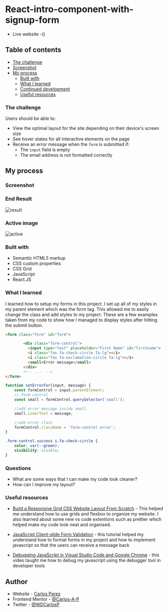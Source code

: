 # React-intro-component-with-signup-form

- Live website -()

## Table of contents

- [The challenge](#the-challenge)
- [Screenshot](#screenshot)
- [My process](#my-process)
  - [Built with](#built-with)
  - [What I learned](#what-i-learned)
  - [Continued development](#continued-development)
  - [Useful resources](#useful-resources)

### The challenge

Users should be able to:

- View the optimal layout for the site depending on their device's screen size
- See hover states for all interactive elements on the page
- Receive an error message when the `form` is submitted if:
  - The `input` field is empty
  - The email address is not formatted correctly

## My process

### Screenshot

### End Result

![result](https://user-images.githubusercontent.com/85038929/126002233-1ca03e52-19a3-4ae2-a50a-4f2081fb736e.JPG)

### Active image

![active](https://user-images.githubusercontent.com/85038929/126002262-2736b782-427b-41f2-badd-d582eaa1fb35.JPG)

### Built with

- Semantic HTML5 markup
- CSS custom properties
- CSS Grid
- JavaScript
- React.JS

### What I learned

I learned how to setup my forms in this project. I set up all of my styles in my parent element which was the form tag. This allowed me to easily change the class and add styles to my project. These are a few examples taken from my code to show how I managed to display styles after hitting the submit button.

```HTML
<form class="form" id="form">

        <div class="form-control">
          <input type="text" placeholder="First Name" id="firstname">
          <i class="fas fa-check-circle fa-lg"></i>
          <i class="fas fa-exclamation-circle fa-lg"></i>
          <small>Error message</small>
        </div>
        <!-- .... -->
</form>

```

```Javascript
function setErrorFor(input, message) {
    const formControl = input.parentElement;
    //.form-control
    const small = formControl.querySelector('small');

    //add error message inside small
    small.innerText = message;

    //add error class
    formControl.className = 'form-control error';
}
```

```CSS
.form-control.success i.fa-check-circle {
	color: var(--green);
	visibility: visible;
}
```

### Questions

- What are some ways that I can make my code look cleaner?
- How can I improve my layout?

### Useful resources

- [Build a Responsive Grid CSS Website Layout From Scratch](https://www.youtube.com/watch?v=moBhzSC455o&ab_channel=TraversyMedia) - This helped me understand how to use grids and flexbox to organize my website. I also learned about some new vs code extentions such as prettier which helped make my code look neat and organised.

- [JavaScript Client-slide Form Validation](https://www.youtube.com/watch?v=rsd4FNGTRBw&ab_channel=FlorinPop) - this tutorial helped my understand how to format forms in my project and how to implement javascript so that the users can receive a message back

- [Debugging JavaScript in Visual Studio Code and Google Chrome](https://www.youtube.com/watch?v=AX7uybwukkk&ab_channel=JamesQQuick) - this video taught me how to debug my javascript using the debugger tool in developer tools

## Author

- Website - [Carlos Perez](https://carlospwd.netlify.app/)
- Frontend Mentor - [@Carlos-A-P](https://www.frontendmentor.io/profile/Carlos-A-P)
- Twitter - [@WDCarlosP](https://www.twitter.com/WDCarlosP)
